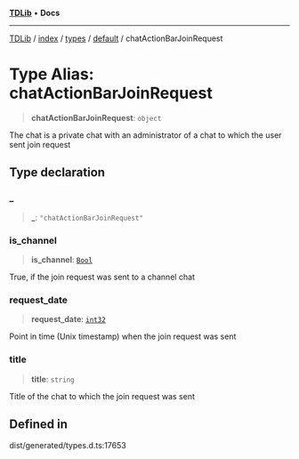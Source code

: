 [**TDLib**](../../../../../../README.md) • **Docs**

***

[TDLib](../../../../../../modules.md) / [index](../../../../../README.md) / [types](../../../README.md) / [default](../README.md) / chatActionBarJoinRequest

# Type Alias: chatActionBarJoinRequest

> **chatActionBarJoinRequest**: `object`

The chat is a private chat with an administrator of a chat to which the user sent join request

## Type declaration

### \_

> **\_**: `"chatActionBarJoinRequest"`

### is\_channel

> **is\_channel**: [`Bool`](Bool.md)

True, if the join request was sent to a channel chat

### request\_date

> **request\_date**: [`int32`](int32.md)

Point in time (Unix timestamp) when the join request was sent

### title

> **title**: `string`

Title of the chat to which the join request was sent

## Defined in

dist/generated/types.d.ts:17653
